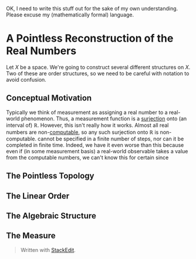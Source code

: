 OK, I need to write this stuff out for the sake of my own understanding. Please excuse my (mathematically formal) language. 

# A Pointless Reconstruction of the Real Numbers
Let $X$ be a space. We're going to construct several different structures on $X$. Two of these are order structures, so we need to be careful with notation to avoid confusion.

## Conceptual Motivation
Typically we think of measurement as assigning a real number to a real-world phenomenon. Thus, a measurement function is a [surjection](https://en.wikipedia.org/wiki/Surjective_function) onto (an interval of) $\mathbb{R}$. However, this isn't really how it works. Almost all real numbers are non-[computable](https://en.wikipedia.org/wiki/Computable_number), so any such surjection onto $\mathbb{R}$ is non-computable. cannot be specified in a finite number of steps, nor can it be completed in finite time. Indeed, we have it even worse than this because even if (in some measurement basis) a real-world observable takes a value from the computable numbers, we can't know this for certain since 

## The Pointless Topology

## The Linear Order

## The Algebraic Structure

## The Measure


> Written with [StackEdit](https://stackedit.io/).
<!--stackedit_data:
eyJoaXN0b3J5IjpbOTgzODQ0NTE5LDgzNTAzNjY4Niw5NTg1OD
Q4NTcsLTE5MDc4OTI2MDQsMjk1NzgzNTU5LDE3MDIxNDY1NzBd
fQ==
-->